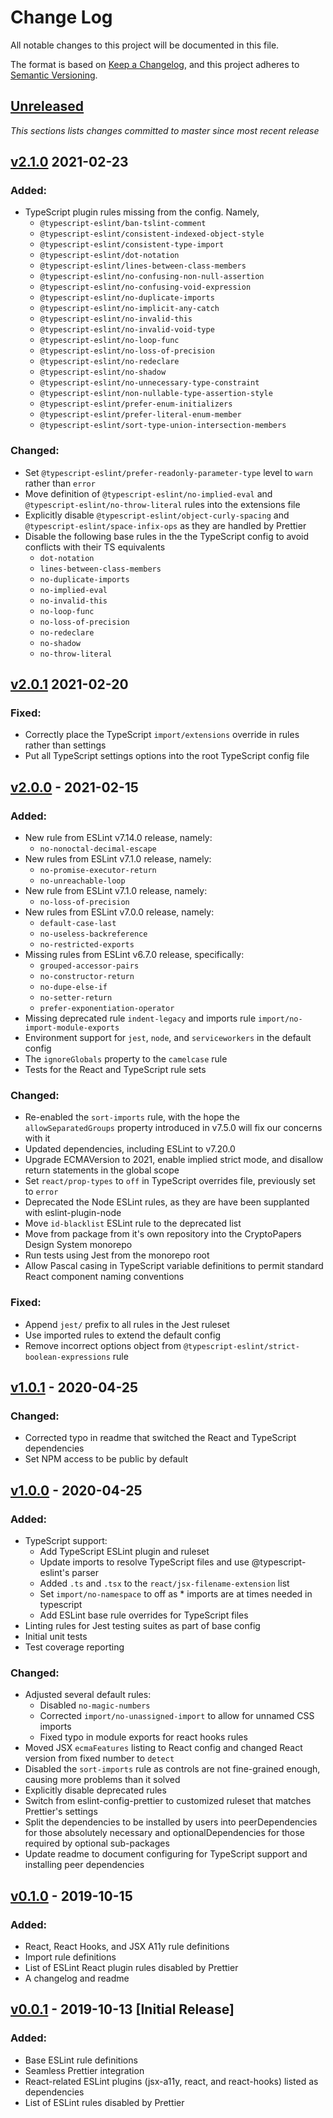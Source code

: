 # Change Log

All notable changes to this project will be documented in this file.

The format is based on [Keep a Changelog](https://keepachangelog.com/en/1.0.0/), and this project adheres to [Semantic Versioning](https://semver.org/spec/v2.0.0.html).

## [Unreleased](https://github.com/crypto-papers/design-system/tree/main/packages/eslint-config)

_This sections lists changes committed to master since most recent release_

## [v2.1.0](https://github.com/crypto-papers/design-system/tree/eslint-config%402.1.0/packages/eslint-config) 2021-02-23

### Added:

- TypeScript plugin rules missing from the config. Namely,
  - `@typescript-eslint/ban-tslint-comment`
  - `@typescript-eslint/consistent-indexed-object-style`
  - `@typescript-eslint/consistent-type-import`
  - `@typescript-eslint/dot-notation`
  - `@typescript-eslint/lines-between-class-members`
  - `@typescript-eslint/no-confusing-non-null-assertion`
  - `@typescript-eslint/no-confusing-void-expression`
  - `@typescript-eslint/no-duplicate-imports`
  - `@typescript-eslint/no-implicit-any-catch`
  - `@typescript-eslint/no-invalid-this`
  - `@typescript-eslint/no-invalid-void-type`
  - `@typescript-eslint/no-loop-func`
  - `@typescript-eslint/no-loss-of-precision`
  - `@typescript-eslint/no-redeclare`
  - `@typescript-eslint/no-shadow`
  - `@typescript-eslint/no-unnecessary-type-constraint`
  - `@typescript-eslint/non-nullable-type-assertion-style`
  - `@typescript-eslint/prefer-enum-initializers`
  - `@typescript-eslint/prefer-literal-enum-member`
  - `@typescript-eslint/sort-type-union-intersection-members`

### Changed:

- Set `@typescript-eslint/prefer-readonly-parameter-type` level to `warn` rather than `error`
- Move definition of `@typescript-eslint/no-implied-eval` and `@typescript-eslint/no-throw-literal` rules into the extensions file
- Explicitly disable `@typescript-eslint/object-curly-spacing` and `@typescript-eslint/space-infix-ops` as they are handled by Prettier
- Disable the following base rules in the the TypeScript config to avoid conflicts with their TS equivalents
  - `dot-notation`
  - `lines-between-class-members`
  - `no-duplicate-imports`
  - `no-implied-eval`
  - `no-invalid-this`
  - `no-loop-func`
  - `no-loss-of-precision`
  - `no-redeclare`
  - `no-shadow`
  - `no-throw-literal`

## [v2.0.1](https://github.com/crypto-papers/design-system/tree/eslint-config%402.0.1/packages/eslint-config) 2021-02-20

### Fixed:

- Correctly place the TypeScript `import/extensions` override in rules rather than settings
- Put all TypeScript settings options into the root TypeScript config file

## [v2.0.0](https://github.com/crypto-papers/design-system/tree/eslint-config%402.0.0/packages/eslint-config) - 2021-02-15

### Added:

- New rule from ESLint v7.14.0 release, namely:
  - `no-nonoctal-decimal-escape`
- New rules from ESLint v7.1.0 release, namely:
  - `no-promise-executor-return`
  - `no-unreachable-loop`
- New rule from ESLint v7.1.0 release, namely:
  - `no-loss-of-precision`
- New rules from ESLint v7.0.0 release, namely:
  - `default-case-last`
  - `no-useless-backreference`
  - `no-restricted-exports`
- Missing rules from ESLint v6.7.0 release, specifically:
  - `grouped-accessor-pairs`
  - `no-constructor-return`
  - `no-dupe-else-if`
  - `no-setter-return`
  - `prefer-exponentiation-operator`
- Missing deprecated rule `indent-legacy` and imports rule `import/no-import-module-exports`
- Environment support for `jest`, `node`, and `serviceworkers` in the default config
- The `ignoreGlobals` property to the `camelcase` rule
- Tests for the React and TypeScript rule sets

### Changed:

- Re-enabled the `sort-imports` rule, with the hope the `allowSeparatedGroups` property introduced in v7.5.0 will fix our concerns with it
- Updated dependencies, including ESLint to v7.20.0
- Upgrade ECMAVersion to 2021, enable implied strict mode, and disallow return statements in the global scope
- Set `react/prop-types` to `off` in TypeScript overrides file, previously set to `error`
- Deprecated the Node ESLint rules, as they are have been supplanted with eslint-plugin-node
- Move `id-blacklist` ESLint rule to the deprecated list
- Move from package from it's own repository into the CryptoPapers Design System monorepo
- Run tests using Jest from the monorepo root
- Allow Pascal casing in TypeScript variable definitions to permit standard React component naming conventions

### Fixed:

- Append `jest/` prefix to all rules in the Jest ruleset
- Use imported rules to extend the default config
- Remove incorrect options object from `@typescript-eslint/strict-boolean-expressions` rule

## [v1.0.1](https://github.com/crypto-papers/design-system/tree/eslint-config%401.0.1) - 2020-04-25

### Changed:

- Corrected typo in readme that switched the React and TypeScript dependencies
- Set NPM access to be public by default

## [v1.0.0](https://github.com/crypto-papers/design-system/tree/eslint-config%401.0.0) - 2020-04-25

### Added:

- TypeScript support:
  - Add TypeScript ESLint plugin and ruleset
  - Update imports to resolve TypeScript files and use @typescript-eslint's parser
  - Added `.ts` and `.tsx` to the `react/jsx-filename-extension` list
  - Set `import/no-namespace` to off as \* imports are at times needed in typescript
  - Add ESLint base rule overrides for TypeScript files
- Linting rules for Jest testing suites as part of base config
- Initial unit tests
- Test coverage reporting

### Changed:

- Adjusted several default rules:
  - Disabled `no-magic-numbers`
  - Corrected `import/no-unassigned-import` to allow for unnamed CSS imports
  - Fixed typo in module exports for react hooks rules
- Moved JSX `ecmaFeatures` listing to React config and changed React version from fixed number to `detect`
- Disabled the `sort-imports` rule as controls are not fine-grained enough, causing more problems than it solved
- Explicitly disable deprecated rules
- Switch from eslint-config-prettier to customized ruleset that matches Prettier's settings
- Split the dependencies to be installed by users into peerDependencies for those absolutely necessary and optionalDependencies for those required by optional sub-packages
- Update readme to document configuring for TypeScript support and installing peer dependencies

## [v0.1.0](https://github.com/crypto-papers/design-system/tree/eslint-config%400.1.0) - 2019-10-15

### Added:

- React, React Hooks, and JSX A11y rule definitions
- Import rule definitions
- List of ESLint React plugin rules disabled by Prettier
- A changelog and readme

## [v0.0.1](https://github.com/crypto-papers/design-system/tree/eslint-config%400.0.1) - 2019-10-13 [Initial Release]

### Added:

- Base ESLint rule definitions
- Seamless Prettier integration
- React-related ESLint plugins (jsx-a11y, react, and react-hooks) listed as dependencies
- List of ESLint rules disabled by Prettier
